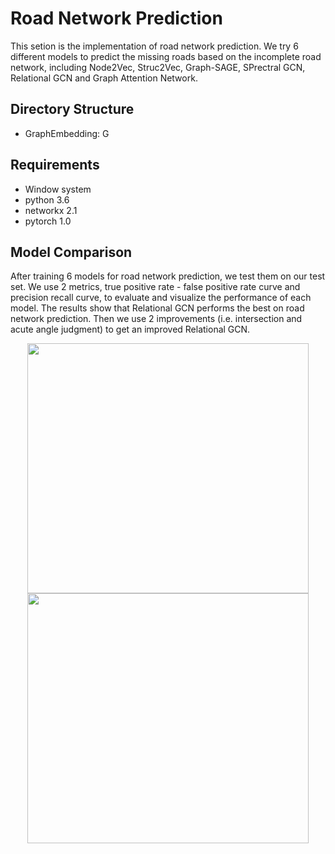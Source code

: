 # Road Network Prediction

This setion is the implementation of road network prediction. We try 6 different models to predict the missing roads based on the incomplete road network, including Node2Vec, Struc2Vec, Graph-SAGE, SPrectral GCN, Relational GCN and Graph Attention Network. 

## Directory Structure
* GraphEmbedding: G


## Requirements
* Window system
* python 3.6
* networkx 2.1
* pytorch 1.0

## Model Comparison

After training 6 models for road network prediction, we test them on our test set. We use 2 metrics, true positive rate - false positive rate curve and precision recall curve, to evaluate and visualize the performance of each model. The results show that Relational GCN performs the best on road network prediction. Then we use 2 improvements (i.e. intersection and acute angle judgment) to get an improved Relational GCN.

<p align="center">
  <img src="https://github.com/jiang719/road-network-predictability/blob/master/RoadPrediction/figure1.b_c_result/figure1_b_total.png" width="450" height="400">
  <img src="https://github.com/jiang719/road-network-predictability/blob/master/RoadPrediction/figure1.b_c_result/figure1_c_total.png" width="450" height="400">
</p>
